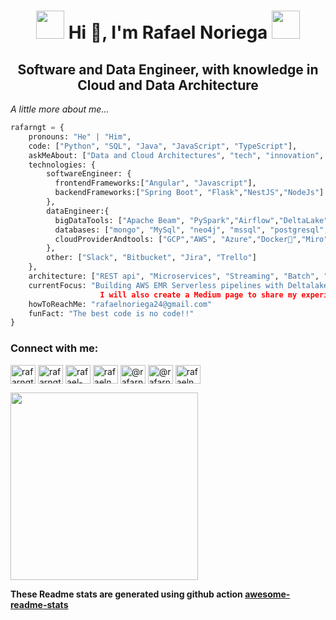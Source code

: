 <h1 align="center"> <img src="https://slackmojis.com/emojis/5906-this-is-fine-fire/download" width="45" > Hi 👋, I'm Rafael Noriega <img src="https://slackmojis.com/emojis/5906-this-is-fine-fire/download" width="45" > </h1>
<h2 align="center">Software and Data Engineer, with knowledge in Cloud and Data Architecture</h2>

<p><em>A little more about me... 
</a>
</em></p> 


```python
rafarngt = {
    pronouns: "He" | "Him",
    code: ["Python", "SQL", "Java", "JavaScript", "TypeScript"],
    askMeAbout: ["Data and Cloud Architectures", "tech", "innovation", "Data engineering"],
    technologies: {
        softwareEngineer: {
          frontendFrameworks:["Angular", "Javascript"],
          backendFrameworks:["Spring Boot", "Flask","NestJS","NodeJs"]
        },
        dataEngineer:{
          bigDataTools: ["Apache Beam", "PySpark","Airflow","DeltaLake","Hudi","Hadoop"]
          databases: ["mongo", "MySql", "neo4j", "mssql", "postgresql", "Hbase","Redis","Bigquery"],
          cloudProviderAndtools: ["GCP","AWS", "Azure","Docker🐳","Miro","Excalidraw","Draw.io"],
        },
        other: ["Slack", "Bitbucket", "Jira", "Trello"]
    },
    architecture: ["REST api", "Microservices", "Streaming", "Batch", "Serverless"],
    currentFocus: "Building AWS EMR Serverless pipelines with Deltalake tables and PySpark,
                    I will also create a Medium page to share my experiences",
    howToReachMe: "rafaelnoriega24@gmail.com"
    funFact: "The best code is no code!!"
}
```


<h3 align="left">Connect with me:</h3>
<p align="left">
<a href="https://dev.to/rafarngt" target="blank"><img align="center" src="https://raw.githubusercontent.com/rahuldkjain/github-profile-readme-generator/master/src/images/icons/Social/devto.svg" alt="rafarngt" height="30" width="40" /></a>
<a href="https://twitter.com/rafarngt" target="blank"><img align="center" src="https://raw.githubusercontent.com/rahuldkjain/github-profile-readme-generator/master/src/images/icons/Social/twitter.svg" alt="rafarngt" height="30" width="40" /></a>
<a href="https://linkedin.com/in/rafael-noriega" target="blank"><img align="center" src="https://raw.githubusercontent.com/rahuldkjain/github-profile-readme-generator/master/src/images/icons/Social/linked-in-alt.svg" alt="rafael-noriega" height="30" width="40" /></a>
<a href="https://kaggle.com/rafaelnoriega" target="blank"><img align="center" src="https://raw.githubusercontent.com/rahuldkjain/github-profile-readme-generator/master/src/images/icons/Social/kaggle.svg" alt="rafaelnoriega" height="30" width="40" /></a>
<a href="https://hashnode.com/@rafarngt" target="blank"><img align="center" src="https://raw.githubusercontent.com/rahuldkjain/github-profile-readme-generator/master/src/images/icons/Social/hashnode.svg" alt="@rafarngt" height="30" width="40" /></a>
<a href="https://medium.com/@rafarngt" target="blank"><img align="center" src="https://raw.githubusercontent.com/rahuldkjain/github-profile-readme-generator/master/src/images/icons/Social/medium.svg" alt="@rafarngt" height="30" width="40" /></a>
<a href="https://www.hackerrank.com/rafaelnoriega24" target="blank"><img align="center" src="https://raw.githubusercontent.com/rahuldkjain/github-profile-readme-generator/master/src/images/icons/Social/hackerrank.svg" alt="rafaelnoriega24" height="30" width="40" /></a>
</p>

<img align='center' src="https://media0.giphy.com/media/mCRJDo24UvJMA/200.webp?cid=ecf05e47id263tghhdz9ctoybkhr5k5lqs47pu1cywsu23sj&rid=200.webp&ct=g" width="300">

**These Readme stats are generated using github action [awesome-readme-stats](https://github.com/anmol098/waka-readme-stats)**


